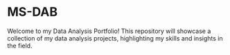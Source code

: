 # MS-DAB
Welcome to my Data Analysis Portfolio! This repository will showcase a collection of my data analysis projects, highlighting my skills and insights in the field.
